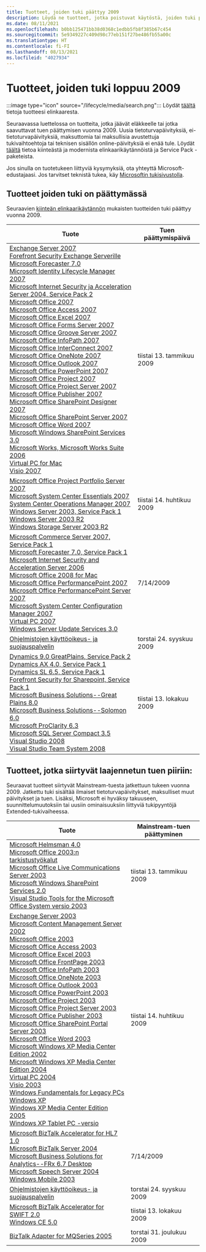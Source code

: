 ```yaml
---
title: Tuotteet, joiden tuki päättyy 2009
description: Löydä ne tuotteet, jotka poistuvat käytöstä, joiden tuki päättyy tai jotka siirtyvät Mainstream-tuesta laajennetun tuen piiriin vuonna 2009.
ms.date: 08/11/2021
ms.openlocfilehash: b0bb125471bb38d0368c1edbb5fb8f385b67c454
ms.sourcegitcommit: 5e9349227c409d98c77eb151f27be486fb55a00c
ms.translationtype: HT
ms.contentlocale: fi-FI
ms.lasthandoff: 08/13/2021
ms.locfileid: "4027934"
---
```

# <a name="products-ending-support-in-2009"></a>Tuotteet, joiden tuki loppuu 2009

:::image type="icon" source="/lifecycle/media/search.png":::
Löydät [täältä](/lifecycle/products/) tietoja tuotteesi elinkaaresta.

Seuraavassa luettelossa on tuotteita, jotka jäävät eläkkeelle tai jotka saavuttavat tuen päättymisen vuonna 2009. Uusia tietoturvapäivityksiä, ei-tietoturvapäivityksiä, maksuttomia tai maksullisia avustettuja tukivaihtoehtoja tai teknisen sisällön online-päivityksiä ei enää tule. Löydät [täältä](/lifecycle/overview/product-end-of-support-overview) tietoa kiinteästä ja modernista elinkaarikäytännöistä ja Service Pack -paketeista.

Jos sinulla on tuotetukeen liittyviä kysymyksiä, ota yhteyttä Microsoft-edustajaasi. Jos tarvitset teknistä tukea, käy [Microsoftin tukisivustolla](https://support.microsoft.com/contactus/?ws=support).





## <a name="products-reaching-end-of-support"></a>Tuotteet joiden tuki on päättymässä

Seuraavien [kiinteän elinkaarikäytännön](/lifecycle/policies/fixed) mukaisten tuotteiden tuki päättyy vuonna 2009.

| Tuote | Tuen päättymispäivä |
| --- | --- |
| [Exchange Server 2007](/lifecycle/products/exchange-server-2007?branch=live)<br>[Forefront Security Exchange Serverille](/lifecycle/products/forefront-security-for-exchange-server?branch=live)<br>[Microsoft Forecaster 7.0](/lifecycle/products/microsoft-forecaster-70?branch=live)<br>[Microsoft Identity Lifecycle Manager 2007](/lifecycle/products/microsoft-identity-lifecycle-manager-2007?branch=live)<br>[Microsoft Internet Security ja Acceleration Server 2004, Service Pack 2](/lifecycle/products/microsoft-internet-security-and-acceleration-server-2004?branch=live)<br>[Microsoft Office 2007](/lifecycle/products/microsoft-office-2007?branch=live)<br>[Microsoft Office Access 2007](/lifecycle/products/microsoft-office-access-2007?branch=live)<br>[Microsoft Office Excel 2007](/lifecycle/products/microsoft-office-excel-2007?branch=live)<br>[Microsoft Office Forms Server 2007](/lifecycle/products/microsoft-office-forms-server-2007?branch=live)<br>[Microsoft Office Groove Server 2007](/lifecycle/products/microsoft-office-groove-server-2007?branch=live)<br>[Microsoft Office InfoPath 2007](/lifecycle/products/microsoft-office-infopath-2007?branch=live)<br>[Microsoft Office InterConnect 2007](/lifecycle/products/microsoft-office-interconnect-2007?branch=live)<br>[Microsoft Office OneNote 2007](/lifecycle/products/microsoft-office-onenote-2007?branch=live)<br>[Microsoft Office Outlook 2007](/lifecycle/products/microsoft-office-outlook-2007?branch=live)<br>[Microsoft Office PowerPoint 2007](/lifecycle/products/microsoft-office-powerpoint-2007?branch=live)<br>[Microsoft Office Project 2007](/lifecycle/products/microsoft-office-project-2007?branch=live)<br>[Microsoft Office Project Server 2007](/lifecycle/products/microsoft-office-project-server-2007?branch=live)<br>[Microsoft Office Publisher 2007](/lifecycle/products/microsoft-office-publisher-2007?branch=live)<br>[Microsoft Office SharePoint Designer 2007](/lifecycle/products/microsoft-office-sharepoint-designer-2007?branch=live)<br>[Microsoft Office SharePoint Server 2007](/lifecycle/products/microsoft-office-sharepoint-server-2007?branch=live)<br>[Microsoft Office Word 2007](/lifecycle/products/microsoft-office-word-2007?branch=live)<br>[Microsoft Windows SharePoint Services 3.0](/lifecycle/products/microsoft-windows-sharepoint-services-30?branch=live)<br>[Microsoft Works, Microsoft Works Suite 2006](/lifecycle/products/microsoft-works?branch=live)<br>[Virtual PC for Mac](/lifecycle/products/virtual-pc-for-mac?branch=live)<br>[Visio 2007](/lifecycle/products/visio-2007?branch=live)<br> | tiistai 13. tammikuu 2009 |
| [Microsoft Office Project Portfolio Server 2007](/lifecycle/products/microsoft-office-project-portfolio-server-2007?branch=live)<br>[Microsoft System Center Essentials 2007](/lifecycle/products/microsoft-system-center-essentials-2007?branch=live)<br>[System Center Operations Manager 2007](/lifecycle/products/system-center-operations-manager-2007?branch=live)<br>[Windows Server 2003, Service Pack 1](/lifecycle/products/windows-server-2003-?branch=live)<br>[Windows Server 2003 R2](/lifecycle/products/windows-server-2003-r2?branch=live)<br>[Windows Storage Server 2003 R2](/lifecycle/products/windows-storage-server-2003-r2?branch=live)<br> | tiistai 14. huhtikuu 2009 |
| [Microsoft Commerce Server 2007, Service Pack 1](/lifecycle/products/microsoft-commerce-server-2007?branch=live)<br>[Microsoft Forecaster 7.0, Service Pack 1](/lifecycle/products/microsoft-forecaster-70?branch=live)<br>[Microsoft Internet Security and Acceleration Server 2006](/lifecycle/products/microsoft-internet-security-and-acceleration-server-2006?branch=live)<br>[Microsoft Office 2008 for Mac](/lifecycle/products/microsoft-office-2008-for-mac?branch=live)<br>[Microsoft Office PerformancePoint 2007](/lifecycle/products/microsoft-office-performancepoint-2007?branch=live)<br>[Microsoft Office PerformancePoint Server 2007](/lifecycle/products/microsoft-office-performancepoint-server-2007?branch=live)<br>[Microsoft System Center Configuration Manager 2007](/lifecycle/products/microsoft-system-center-configuration-manager-2007?branch=live)<br>[Virtual PC 2007](/lifecycle/products/virtual-pc-2007?branch=live)<br>[Windows Server Update Services 3.0](/lifecycle/products/windows-server-update-services-30?branch=live)<br> | 7/14/2009 |
| [Ohjelmistojen käyttöoikeus- ja suojauspalvelin](/lifecycle/products/software-licensing-and-protection-server?branch=live)<br> | torstai 24. syyskuu 2009 |
| [Dynamics 9.0 GreatPlains, Service Pack 2](/lifecycle/products/dynamics-90-greatplains?branch=live)<br>[Dynamics AX 4.0, Service Pack 1](/lifecycle/products/dynamics-ax-40?branch=live)<br>[Dynamics SL 6.5, Service Pack 1](/lifecycle/products/dynamics-sl-65?branch=live)<br>[Forefront Security for Sharepoint, Service Pack 1](/lifecycle/products/forefront-security-for-sharepoint?branch=live)<br>[Microsoft Business Solutions--Great Plains 8.0](/lifecycle/products/microsoft-business-solutionsgreat-plains-80?branch=live)<br>[Microsoft Business Solutions--Solomon 6.0](/lifecycle/products/microsoft-business-solutionssolomon-60?branch=live)<br>[Microsoft ProClarity 6.3](/lifecycle/products/microsoft-proclarity-63?branch=live)<br>[Microsoft SQL Server Compact 3.5](/lifecycle/products/microsoft-sql-server-compact-35?branch=live)<br>[Visual Studio 2008](/lifecycle/products/visual-studio-2008?branch=live)<br>[Visual Studio Team System 2008](/lifecycle/products/visual-studio-team-system-2008?branch=live)<br> | tiistai 13. lokakuu 2009 |


## <a name="products-moving-to-extended-support"></a>Tuotteet, jotka siirtyvät laajennetun tuen piiriin:

Seuraavat tuotteet siirtyvät Mainstream-tuesta jatkettuun tukeen vuonna 2009. Jatkettu tuki sisältää ilmaiset tietoturvapäivitykset, maksulliset muut päivitykset ja tuen. Lisäksi, Microsoft ei hyväksy takuuseen, suunnittelumuutoksiin tai uusiin ominaisuuksiin liittyviä tukipyyntöjä Extended-tukivaiheessa.

| Tuote | Mainstream-tuen päättyminen |
| --- | --- |
| [Microsoft Helmsman 4.0](/lifecycle/products/microsoft-helmsman-40?branch=live)<br>[Microsoft Office 2003:n tarkistustyökalut](/lifecycle/products/microsoft-office-2003-proofing-tools?branch=live)<br>[Microsoft Office Live Communications Server 2003](/lifecycle/products/microsoft-office-live-communications-server-2003?branch=live)<br>[Microsoft Windows SharePoint Services 2.0](/lifecycle/products/microsoft-windows-sharepoint-services-20?branch=live)<br>[Visual Studio Tools for the Microsoft Office System versio 2003](/lifecycle/products/visual-studio-tools-for-the-microsoft-office-system-version-2003?branch=live)<br> | tiistai 13. tammikuu 2009 |
| [Exchange Server 2003](/lifecycle/products/exchange-server-2003?branch=live)<br>[Microsoft Content Management Server 2002](/lifecycle/products/microsoft-content-management-server-2002?branch=live)<br>[Microsoft Office 2003](/lifecycle/products/microsoft-office-2003?branch=live)<br>[Microsoft Office Access 2003](/lifecycle/products/microsoft-office-access-2003?branch=live)<br>[Microsoft Office Excel 2003](/lifecycle/products/microsoft-office-excel-2003?branch=live)<br>[Microsoft Office FrontPage 2003](/lifecycle/products/microsoft-office-frontpage-2003?branch=live)<br>[Microsoft Office InfoPath 2003](/lifecycle/products/microsoft-office-infopath-2003?branch=live)<br>[Microsoft Office OneNote 2003](/lifecycle/products/microsoft-office-onenote-2003?branch=live)<br>[Microsoft Office Outlook 2003](/lifecycle/products/microsoft-office-outlook-2003?branch=live)<br>[Microsoft Office PowerPoint 2003](/lifecycle/products/microsoft-office-powerpoint-2003?branch=live)<br>[Microsoft Office Project 2003](/lifecycle/products/microsoft-office-project-2003?branch=live)<br>[Microsoft Office Project Server 2003](/lifecycle/products/microsoft-office-project-server-2003?branch=live)<br>[Microsoft Office Publisher 2003](/lifecycle/products/microsoft-office-publisher-2003?branch=live)<br>[Microsoft Office SharePoint Portal Server 2003](/lifecycle/products/microsoft-office-sharepoint-portal-server-2003?branch=live)<br>[Microsoft Office Word 2003](/lifecycle/products/microsoft-office-word-2003?branch=live)<br>[Microsoft Windows XP Media Center Edition 2002](/lifecycle/products/microsoft-windows-xp-media-center-edition-2002?branch=live)<br>[Microsoft Windows XP Media Center Edition 2004](/lifecycle/products/microsoft-windows-xp-media-center-edition-2004?branch=live)<br>[Virtual PC 2004](/lifecycle/products/virtual-pc-2004?branch=live)<br>[Visio 2003](/lifecycle/products/visio-2003?branch=live)<br>[Windows Fundamentals for Legacy PCs](/lifecycle/products/windows-fundamentals-for-legacy-pcs?branch=live)<br>[Windows XP](/lifecycle/products/windows-xp?branch=live)<br>[Windows XP Media Center Edition 2005](/lifecycle/products/windows-xp-media-center-edition-2005?branch=live)<br>[Windows XP Tablet PC -versio](/lifecycle/products/windows-xp-tablet-pc-edition?branch=live)<br> | tiistai 14. huhtikuu 2009 |
| [Microsoft BizTalk Accelerator for HL7 1.0](/lifecycle/products/microsoft-biztalk-accelerator-for-hl7-10?branch=live)<br>[Microsoft BizTalk Server 2004](/lifecycle/products/microsoft-biztalk-server-2004?branch=live)<br>[Microsoft Business Solutions for Analytics--FRx 6.7 Desktop](/lifecycle/products/microsoft-business-solutions-for-analyticsfrx-67-desktop?branch=live)<br>[Microsoft Speech Server 2004](/lifecycle/products/microsoft-speech-server-2004?branch=live)<br>[Windows Mobile 2003](/lifecycle/products/windows-mobile-2003?branch=live)<br> | 7/14/2009 |
| [Ohjelmistojen käyttöoikeus- ja suojauspalvelin](/lifecycle/products/software-licensing-and-protection-server?branch=live)<br> | torstai 24. syyskuu 2009 |
| [Microsoft BizTalk Accelerator for SWIFT 2.0](/lifecycle/products/microsoft-biztalk-accelerator-for-swift-20?branch=live)<br>[Windows CE 5.0](/lifecycle/products/windows-ce-50?branch=live)<br> | tiistai 13. lokakuu 2009 |
| [BizTalk Adapter for MQSeries 2005](/lifecycle/products/biztalk-adapter-for-mqseries-2005?branch=live)<br> | torstai 31. joulukuu 2009 |
